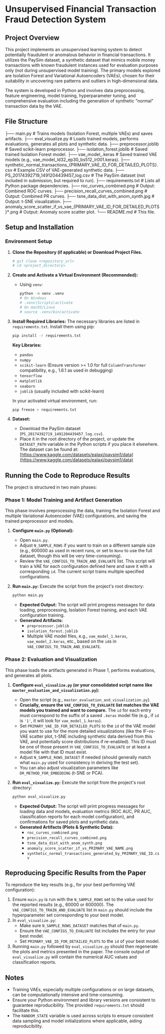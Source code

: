 # Unsupervised Financial Transaction Fraud Detection System

## Project Overview

This project implements an unsupervised learning system to detect potentially fraudulent or anomalous behavior in financial transactions. It utilizes the PaySim dataset, a synthetic dataset that mimics mobile money transactions with known fraudulent instances used for evaluation purposes only (not during unsupervised model training). The primary models explored are Isolation Forest and Variational Autoencoders (VAEs), chosen for their suitability in uncovering rare patterns and outliers in high-dimensional data.

The system is developed in Python and involves data preprocessing, feature engineering, model training, hyperparameter tuning, and comprehensive evaluation including the generation of synthetic "normal" transaction data by the VAE.

## File Structure

├── main.py                     # Trains models (Isolation Forest, multiple VAEs) and saves artifacts.
├── eval_visualize.py           # Loads trained models, performs evaluations, generates all plots and synthetic data.
├── preprocessor.joblib         # Saved scikit-learn preprocessor.
├── isolation_forest.joblib     # Saved trained Isolation Forest model.
├── vae_model_.keras            # Saved trained VAE models (e.g., vae_model_ld32_ep30_bs512_lr001.keras).
├── synthetic_normal_transactions_{PRIMARY_VAE_ID_FOR_DETAILED_PLOTS}.csv # Example CSV of VAE-generated synthetic data.
├── PS_20174392719_1491204439457_log.csv # The PaySim dataset (not included in submission, but required to run).
├── requirements.txt            # Lists all Python package dependencies.
├── roc_curves_combined.png     # Output: Combined ROC curves.
├── precision_recall_curves_combined.png # Output: Combined PR curves.
├── tsne_data_dist_with_anom_synth.jpg # Output: t-SNE visualization.
├── anomaly_score_scatter_if_vs_vae_{PRIMARY_VAE_ID_FOR_DETAILED_PLOTS}*.png # Output: Anomaly score scatter plot.
└── README.md                   # This file.
## Setup and Installation

### Environment Setup

1.  **Clone the Repository (if applicable) or Download Project Files.**
    ```bash
    # git clone <repository_url>
    # cd <project_directory>
    ```

2.  **Create and Activate a Virtual Environment (Recommended):**
    * Using `venv`:
      ```bash
      python -m venv .venv
      # On Windows
      # .venv\Scripts\activate
      # On macOS/Linux
      # source .venv/bin/activate
      ```

3.  **Install Required Libraries:**
    The necessary libraries are listed in `requirements.txt`. Install them using pip:
    ```bash
    pip install -r requirements.txt
    ```
    **Key Libraries:**
    * `pandas`
    * `numpy`
    * `scikit-learn` (Ensure version >= 1.0 for full `ColumnTransformer` compatibility, e.g., 1.6.1 as used in debugging)
    * `tensorflow`
    * `matplotlib`
    * `seaborn`
    * `joblib` (usually included with scikit-learn)

    In your activated virtual environment, run:
    ```bash
    pip freeze > requirements.txt
    ```

4.  **Dataset:**
    * Download the PaySim dataset (`PS_20174392719_1491204439457_log.csv`).
    * Place it in the root directory of the project, or update the `DATASET_PATH` variable in the Python scripts if you place it elsewhere. The dataset can be found at: [https://www.kaggle.com/datasets/ealaxi/paysim1/data](https://www.kaggle.com/datasets/ealaxi/paysim1/data)

## Running the Code to Reproduce Results

The project is structured in two main phases:

### Phase 1: Model Training and Artifact Generation

This phase involves preprocessing the data, training the Isolation Forest and multiple Variational Autoencoder (VAE) configurations, and saving the trained preprocessor and models.

1.  **Configure `main.py` (Optional):**
    * Open `main.py`.
    * Adjust `N_SAMPLE_ROWS` if you want to train on a different sample size (e.g., 600000 as used in recent runs, or set to `None` to use the full dataset, though this will be very time-consuming).
    * Review the `VAE_CONFIGS_TO_TRAIN_AND_EVALUATE` list. This script will train a VAE for each configuration defined here and save it with a corresponding `id`. The current script trains multiple specified configurations.

2.  **Run `main.py`:**
    Execute the script from the project's root directory:
    ```bash
    python main.py
    ```
    * **Expected Output:** The script will print progress messages for data loading, preprocessing, Isolation Forest training, and each VAE configuration training.
    * **Generated Artifacts:**
        * `preprocessor.joblib`
        * `isolation_forest.joblib`
        * Multiple VAE model files, e.g., `vae_model_1.keras`, `vae_model_2.keras`, etc., based on the `id`s in `VAE_CONFIGS_TO_TRAIN_AND_EVALUATE`.

### Phase 2: Evaluation and Visualization

This phase loads the artifacts generated in Phase 1, performs evaluations, and generates all plots.

1.  **Configure `eval_visualize.py` (or your consolidated script name like `master_evaluation_and_visualization.py`):**
    * Open the script (e.g., `master_evaluation_and_visualization.py`).
    * **Crucially, ensure the `VAE_CONFIGS_TO_EVALUATE` list matches the VAE models you trained and want to compare.** The `id` for each entry must correspond to the suffix of a saved `.keras` model file (e.g., if `id` is `'1'`, it will look for `vae_model_1.keras`).
    * Set `PRIMARY_VAE_ID_FOR_DETAILED_PLOTS` to the `id` of the VAE model you want to use for the more detailed visualizations (like the IF-vs-VAE scatter plot, t-SNE including synthetic data derived from this VAE, and potentially score distributions if re-enabled). This ID must be one of those present in `VAE_CONFIGS_TO_EVALUATE` or at least a model file with that ID must exist.
    * Adjust `N_SAMPLE_ROWS_DATASET` if needed (should generally match what `main.py` used for consistency in deriving the test set).
    * You can also adjust visualization parameters like `DR_METHOD_FOR_EMBEDDING` (t-SNE or PCA).

2.  **Run `eval_visualize.py`:**
    Execute the script from the project's root directory:
    ```bash
    python eval_visualize.py
    ```
    * **Expected Output:** The script will print progress messages for loading data and models, evaluation metrics (ROC AUC, PR AUC, classification reports for each model configuration), and confirmations for saved plots and synthetic data.
    * **Generated Artifacts (Plots & Synthetic Data):**
        * `roc_curves_combined.png`
        * `precision_recall_curves_combined.png`
        * `tsne_data_dist_with_anom_synth.png`
        * `anomaly_score_scatter_if_vs_PRIMARY_VAE_NAME.png`
        * `synthetic_normal_transactions_generated_by_PRIMARY_VAE_ID.csv`

## Reproducing Specific Results from the Paper

To reproduce the key results (e.g., for your best performing VAE configuration):
1.  Ensure `main.py` is run with the `N_SAMPLE_ROWS` set to the value used for the reported results (e.g., 60000 or 600000). The `VAE_CONFIGS_TO_TRAIN_AND_EVALUATE` list in `main.py` should include the hyperparameter set corresponding to your best model.
2.  In `eval_visualize.py`:
    * Make sure `N_SAMPLE_ROWS_DATASET` matches that of `main.py`.
    * Ensure the `VAE_CONFIGS_TO_EVALUATE` list includes the entry for your best model.
    * Set `PRIMARY_VAE_ID_FOR_DETAILED_PLOTS` to the `id` of your best model.
3.  Running `main.py` followed by `eval_visualize.py` should then regenerate the plots and metrics presented in the paper. The console output of `eval_visualize.py` will contain the numerical AUC values and classification reports.

## Notes

* Training VAEs, especially multiple configurations or on large datasets, can be computationally intensive and time-consuming.
* Ensure your Python environment and library versions are consistent to guarantee reproducibility. The provided `requirements.txt` should facilitate this.
* The `RANDOM_STATE` variable is used across scripts to ensure consistent data sampling and model initializations where applicable, aiding reproducibility.
